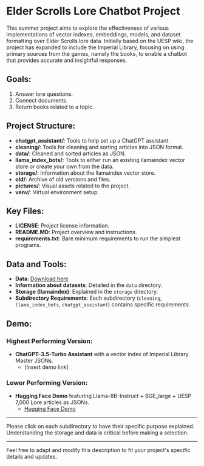 

# Elder Scrolls Lore Chatbot Project

This summer project aims to explore the effectiveness of various implementations of vector indexes, embeddings, models, and dataset formatting over Elder Scrolls lore data. Initially based on the UESP wiki, the project has expanded to include the Imperial Library, focusing on using primary sources from the games, namely the books, to enable a chatbot that provides accurate and insightful responses.

## Goals:
1. Answer lore questions.
2. Connect documents.
3. Return books related to a topic.

## Project Structure:
- **chatgpt_assistant/**: Tools to help set up a ChatGPT assistant.
- **cleaning/**: Tools for cleaning and sorting articles into JSON format.
- **data/**: Cleaned and sorted articles as JSON.
- **llama_index_bots/**: Tools to either run an existing llamaindex vector store or create your own from the data.
- **storage/**: Information about the llamaindex vector store.
- **old/**: Archive of old versions and files.
- **pictures/**: Visual assets related to the project.
- **venv/**: Virtual environment setup.

## Key Files:
- **LICENSE**: Project license information.
- **README.MD**: Project overview and instructions.
- **requirements.txt**: Bare minimum requirements to run the simplest programs.

## Data and Tools:
- **Data**: [Download here](https://app.mediafire.com/x3nhxfhn1m3o1)
- **Information about datasets**: Detailed in the `data` directory.
- **Storage (llamaindex)**: Explained in the `storage` directory.
- **Subdirectory Requirements**: Each subdirectory (`cleaning`, `llama_index_bots`, `chatgpt_assistant`) contains specific requirements.

## Demo:
### Highest Performing Version:
- **ChatGPT-3.5-Turbo Assistant** with a vector index of Imperial Library Master JSONs.
  - [Insert demo link]

### Lower Performing Version:
- **Hugging Face Demo** featuring Llama-8B-Instruct + BGE_large + UESP 7,000 Lore articles as JSONs.
  - [Hugging Face Demo](https://huggingface.co/spaces/emarron/elderscrolls_lore_bot)

---

Please click on each subdirectory to have their specific purpose explained. Understanding the storage and data is critical before making a selection.

---

Feel free to adapt and modify this description to fit your project's specific details and updates.